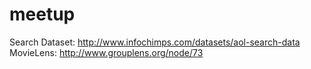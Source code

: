 meetup
======

Search Dataset: http://www.infochimps.com/datasets/aol-search-data
MovieLens: http://www.grouplens.org/node/73
